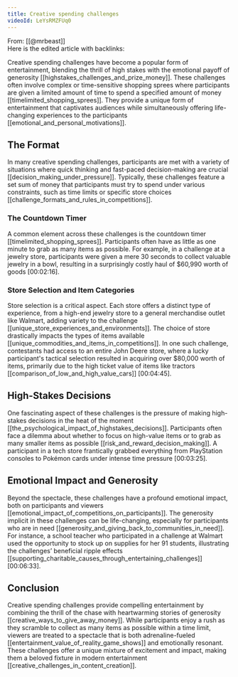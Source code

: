 ```yaml
---
title: Creative spending challenges
videoId: LeYsRMZFUq0
---
```


From: [[@mrbeast]] <br/> 
Here is the edited article with backlinks:

Creative spending challenges have become a popular form of entertainment, blending the thrill of high stakes with the emotional payoff of generosity [[highstakes_challenges_and_prize_money]]. These challenges often involve complex or time-sensitive shopping sprees where participants are given a limited amount of time to spend a specified amount of money [[timelimited_shopping_sprees]]. They provide a unique form of entertainment that captivates audiences while simultaneously offering life-changing experiences to the participants [[emotional_and_personal_motivations]].

## The Format

In many creative spending challenges, participants are met with a variety of situations where quick thinking and fast-paced decision-making are crucial [[decision_making_under_pressure]]. Typically, these challenges feature a set sum of money that participants must try to spend under various constraints, such as time limits or specific store choices [[challenge_formats_and_rules_in_competitions]].

### The Countdown Timer

A common element across these challenges is the countdown timer [[timelimited_shopping_sprees]]. Participants often have as little as one minute to grab as many items as possible. For example, in a challenge at a jewelry store, participants were given a mere 30 seconds to collect valuable jewelry in a bowl, resulting in a surprisingly costly haul of $60,990 worth of goods <a class="yt-timestamp" data-t="00:02:16">[00:02:16]</a>.

### Store Selection and Item Categories

Store selection is a critical aspect. Each store offers a distinct type of experience, from a high-end jewelry store to a general merchandise outlet like Walmart, adding variety to the challenge [[unique_store_experiences_and_environments]]. The choice of store drastically impacts the types of items available [[unique_commodities_and_items_in_competitions]]. In one such challenge, contestants had access to an entire John Deere store, where a lucky participant's tactical selection resulted in acquiring over $80,000 worth of items, primarily due to the high ticket value of items like tractors [[comparison_of_low_and_high_value_cars]] <a class="yt-timestamp" data-t="00:04:45">[00:04:45]</a>.

## High-Stakes Decisions

One fascinating aspect of these challenges is the pressure of making high-stakes decisions in the heat of the moment [[the_psychological_impact_of_highstakes_decisions]]. Participants often face a dilemma about whether to focus on high-value items or to grab as many smaller items as possible [[risk_and_reward_decision_making]]. A participant in a tech store frantically grabbed everything from PlayStation consoles to Pokémon cards under intense time pressure <a class="yt-timestamp" data-t="00:03:25">[00:03:25]</a>.

## Emotional Impact and Generosity

Beyond the spectacle, these challenges have a profound emotional impact, both on participants and viewers [[emotional_impact_of_competitions_on_participants]]. The generosity implicit in these challenges can be life-changing, especially for participants who are in need [[generosity_and_giving_back_to_communities_in_need]]. For instance, a school teacher who participated in a challenge at Walmart used the opportunity to stock up on supplies for her 91 students, illustrating the challenges’ beneficial ripple effects [[supporting_charitable_causes_through_entertaining_challenges]] <a class="yt-timestamp" data-t="00:06:33">[00:06:33]</a>.

## Conclusion

Creative spending challenges provide compelling entertainment by combining the thrill of the chase with heartwarming stories of generosity [[creative_ways_to_give_away_money]]. While participants enjoy a rush as they scramble to collect as many items as possible within a time limit, viewers are treated to a spectacle that is both adrenaline-fueled [[entertainment_value_of_reality_game_shows]] and emotionally resonant. These challenges offer a unique mixture of excitement and impact, making them a beloved fixture in modern entertainment [[creative_challenges_in_content_creation]].